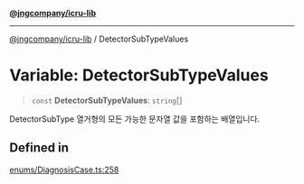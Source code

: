 [**@jngcompany/icru-lib**](../README.md)

***

[@jngcompany/icru-lib](../globals.md) / DetectorSubTypeValues

# Variable: DetectorSubTypeValues

> `const` **DetectorSubTypeValues**: `string`[]

DetectorSubType 열거형의 모든 가능한 문자열 값을 포함하는 배열입니다.

## Defined in

[enums/DiagnosisCase.ts:258](https://github.com/jngcompany/icru-lib/blob/256d6a1256b31526527eaee4aeab346b456a87aa/src/enums/DiagnosisCase.ts#L258)
